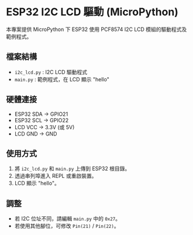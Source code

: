 # ESP32 I2C LCD 驅動 (MicroPython)

本專案提供 MicroPython 下 ESP32 使用 PCF8574 I2C LCD 模組的驅動程式及範例程式。

## 檔案結構

- `i2c_lcd.py` : I2C LCD 驅動程式
- `main.py`    : 範例程式，在 LCD 顯示 "hello"

## 硬體連接

- ESP32 SDA -> GPIO21
- ESP32 SCL -> GPIO22
- LCD VCC  -> 3.3V (或 5V)
- LCD GND  -> GND

## 使用方式

1. 將 `i2c_lcd.py` 和 `main.py` 上傳到 ESP32 根目錄。
2. 透過串列埠進入 REPL 或重啟裝置。
3. LCD 顯示 "hello"。

## 調整

- 若 I2C 位址不同，請編輯 `main.py` 中的 `0x27`。
- 若使用其他腳位，可修改 `Pin(21)` / `Pin(22)`。